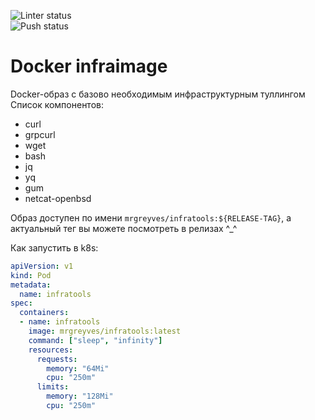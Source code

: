 ![Linter status](https://github.com/devops-not-burn/infratools/actions/workflows/lint.yaml/badge.svg)  
![Push status](https://github.com/devops-not-burn/infratools/actions/workflows/push.yaml/badge.svg)  

# Docker infraimage

Docker-образ с базово необходимым инфраструктурным туллингом  
Список компонентов:  

* curl
* grpcurl
* wget
* bash
* jq
* yq
* gum
* netcat-openbsd

Образ доступен по имени ```mrgreyves/infratools:${RELEASE-TAG}```, а актуальный тег вы можете посмотреть в релизах ^_^  

Как запустить в k8s:  
```yaml
apiVersion: v1
kind: Pod
metadata:
  name: infratools
spec:
  containers:
  - name: infratools
    image: mrgreyves/infratools:latest
    command: ["sleep", "infinity"]
    resources:
      requests:
        memory: "64Mi"
        cpu: "250m"
      limits:
        memory: "128Mi"
        cpu: "250m"
```
